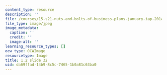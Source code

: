 ```yaml
---
content_type: resource
description: ''
file: /courses/15-s21-nuts-and-bolts-of-business-plans-january-iap-2014/da69ffad14b98c5c74651b0a81c63ba0_1.2_slide_32.jpg
file_type: image/jpeg
image_metadata:
  caption: ''
  credit: ''
  image-alt: ''
learning_resource_types: []
ocw_type: OCWImage
resourcetype: Image
title: 1.2 slide 32
uid: da69ffad-14b9-8c5c-7465-1b0a81c63ba0
---
```


